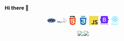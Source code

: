 ### Hi there 👋

<p align="center">
      <img src="https://raw.githubusercontent.com/devicons/devicon/master/icons/php/php-original.svg" alt="php" width="30" height="30"/>
      <img src="https://raw.githubusercontent.com/devicons/devicon/master/icons/mysql/mysql-original-wordmark.svg" alt="mysql" width="30" height="30"/>
      <img src="https://raw.githubusercontent.com/devicons/devicon/master/icons/html5/html5-original-wordmark.svg" alt="html5"  width="30" height="30"/>
      <img src="https://raw.githubusercontent.com/devicons/devicon/master/icons/css3/css3-plain-wordmark.svg" alt="css3"  width="30" height="30"/>
      <img src="https://raw.githubusercontent.com/devicons/devicon/master/icons/javascript/javascript-original.svg" alt="javascript" width="30" height="30"/>
      <img src="https://raw.githubusercontent.com/devicons/devicon/master/icons/bootstrap/bootstrap-plain-wordmark.svg" alt="react" width="30" height="30"/>
      <img src="https://raw.githubusercontent.com/devicons/devicon/master/icons/react/react-original-wordmark.svg" alt="react" width="30" height="30"/>
</p>

<p align="center">
    <a href="https://github.com/anuraghazra/github-readme-stats">
        <img 
             align="center" 
             src="https://github-readme-stats.vercel.app/api?username=FlavioTerra&show_icons=true&theme=midnight-purple&locale=en" 
             width="400"
        />
     </a>
     <a href="https://github.com/anuraghazra/github-readme-stats">
     <img align="center" src="https://github-readme-stats.vercel.app/api/top-langs/?username=FlavioTerra&layout=compact&theme=midnight-purple&locale=en" height="160" />
     </a>
</p>
